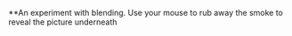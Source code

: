 **An experiment with blending.
Use your mouse to rub away the smoke to reveal the picture underneath
